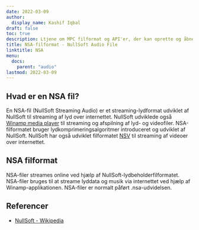 ```yaml
---
date: 2022-03-09
author:
  display_name: Kashif Iqbal
draft: false
toc: true
description: Ltjene om MPC filformat og API'er, der kan oprette og åbne MPC fils.
title: NSA-filformat - NullSoft Audio File
linktitle: NSA
menu:
  docs:
    parent: "audio"
lastmod: 2022-03-09
---
```


## Hvad er en NSA fil?

En NSA-fil (NullSoft Streaming Audio) er et streaming-lydformat udviklet af NullSoft til streaming af lyd over internettet. NullSoft udviklede også [Winamp media player](https://www.winamp.com/) til streaming og afspilning af lyd- og videofiler. NSA-filformatet bruger lydkomprimeringsalgoritmer introduceret og udviklet af NullSoft. NullSoft har også udviklet filformatet [NSV](/video/nsv/) til streaming af videoer over internettet.

## NSA filformat

NSA-filer streames online ved hjælp af NullSoft-lydbeholderfilformatet. NSA-filer bruges til at streame lyddata og musik via internettet ved hjælp af Winamp-applikationen. NSA-filer er normalt påført .nsa-udvidelsen.

## Referencer

* [NullSoft - Wikipedia](https://en.wikipedia.org/wiki/Nullsoft)


